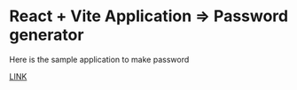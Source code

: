 # React + Vite Application => Password generator

Here is the sample application to make password 

[LINK](https://password-generator-beige-gamma.vercel.app/)
